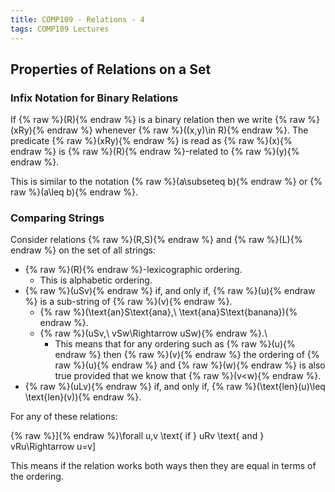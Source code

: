 ```yaml
---
title: COMP109 - Relations - 4
tags: COMP109 Lectures
---
```

## Properties of Relations on a Set
### Infix Notation for Binary Relations
If {% raw %}\(R\){% endraw %} is a binary relation then we write {% raw %}\(xRy\){% endraw %} whenever {% raw %}\((x,y)\in R\){% endraw %}. The predicate {% raw %}\(xRy\){% endraw %} is read as {% raw %}\(x\){% endraw %} is {% raw %}\(R\){% endraw %}-related to {% raw %}\(y\){% endraw %}.

This is similar to the notation {% raw %}\(a\subseteq b\){% endraw %} or {% raw %}\(a\leq b\){% endraw %}. 

### Comparing Strings
Consider relations {% raw %}\(R,S\){% endraw %} and {% raw %}\(L\){% endraw %} on the set of all strings:

* {% raw %}\(R\){% endraw %}-lexicographic ordering.
	* This is alphabetic ordering.
* {% raw %}\(uSv\){% endraw %} if, and only if, {% raw %}\(u\){% endraw %} is a sub-string of {% raw %}\(v\){% endraw %}.
	* {% raw %}\(\text{an}S\text{ana},\ \text{ana}S\text{banana}\){% endraw %}.
	* {% raw %}\(uSv,\ vSw\Rightarrow uSw\){% endraw %}.\
		* This means that for any ordering such as {% raw %}\(u\){% endraw %} then {% raw %}\(v\){% endraw %} the ordering of {% raw %}\(u\){% endraw %} and {% raw %}\(w\){% endraw %} is also true provided that we know that {% raw %}\(v<w\){% endraw %}.
* {% raw %}\(uLv\){% endraw %} if, and only if, {% raw %}\(\text{len}(u)\leq \text{len}(v)\){% endraw %}.

For any of these relations:

{% raw %}\]{% endraw %}\forall u,v \text{ if } uRv \text{ and } vRu\Rightarrow u=v\]

This means if the relation works both ways then they are equal in terms of the ordering.
